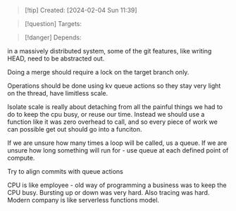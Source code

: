 
>[!tip] Created: [2024-02-04 Sun 11:39]

>[!question] Targets: 

>[!danger] Depends: 

in a massively distributed system, some of the git features, like writing HEAD, need to be abstracted out.

Doing a merge should require a lock on the target branch only.

Operations should be done using kv queue actions so they stay very light on the thread, have limitless scale.

Isolate scale is really about detaching from all the painful things we had to do to keep the cpu busy, or reuse our time.  Instead we should use a function like it was zero overhead to call, and so every piece of work we can possible get out should go into a funciton.

If we are unsure how many times a loop will be called, us a queue.  If we are unsure how long something will run for - use queue at each defined point of compute.

Try to align commits with queue actions

CPU is like employee - old way of programming a business was to keep the CPU busy.  Bursting up or down was very hard.  Also tracing was hard.  Modern company is like serverless functions model.
